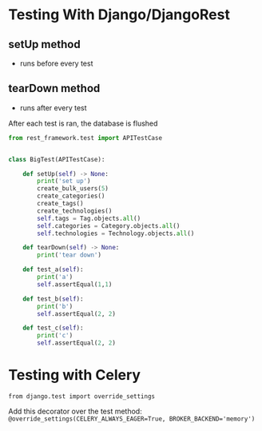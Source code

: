 # Testing With Django/DjangoRest


## setUp method
- runs before every test

## tearDown method
- runs after every test

After each test is ran, the database is flushed


```python
from rest_framework.test import APITestCase


class BigTest(APITestCase):

    def setUp(self) -> None:
        print('set up')
        create_bulk_users(5)
        create_categories()
        create_tags()
        create_technologies()
        self.tags = Tag.objects.all()
        self.categories = Category.objects.all()
        self.technologies = Technology.objects.all()

    def tearDown(self) -> None:
        print('tear down')

    def test_a(self):
        print('a')
        self.assertEqual(1,1)

    def test_b(self):
        print('b')
        self.assertEqual(2, 2)

    def test_c(self):
        print('c')
        self.assertEqual(2, 2)

```


# Testing with Celery

`from django.test import override_settings`

Add this decorator over the test method: `@override_settings(CELERY_ALWAYS_EAGER=True, BROKER_BACKEND='memory')`